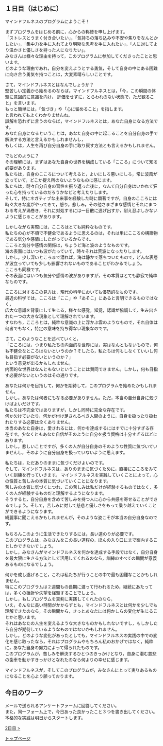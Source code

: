 ## １日目（はじめに）

マインドフルネスのプログラムにようこそ！

まずプログラムをはじめる前に，心からの称賛を申し上げます。  
「ストレスとうまく付き合いたい」，「気持ちの落ち込みや不安や焦りをなんとかしたい」，「集中力を手に入れてより明晰な思考を手に入れたい」，「人に対してより温かさと優しさを持った人になりたい」。  
みなさんは様々な理由を持って，このプログラムに参加してくださったことと思います。  
どのような理由であれ，自分を変えようとする勇気，そして自身の中にある困難に向き合う勇気を持つことは，大変素晴らしいことです。  

さて，マインドフルネスとはなんでしょうか？  
堅苦しい定義から始めるのならば，マインドフルネスとは，「今，この瞬間の体験に意図的に意識を向け， 評価をせずに，とらわれのない状態で，ただ観ること」を言います。  
もっと簡単には，「気づき」や「心に留めること」を指します。  
と言われてもよくわかりませんね。  
誤解を恐れずに言うのならば，マインドフルネスとは，あなた自身になる方法です。  
あなた自身になるということは，あなた自身の中に起こることを自分自身の手で解決する方法と言えるかもしれませんし，  
もしくは，人生を再び自分自身の手に取り戻す方法とも言えるかもしれません。  


でもどのように？  
その理解には，まずはあなた自身の世界を構成している「こころ」について知る必要があります。  
私たちは，自身のこころについて考えると，よいにしろ悪いにしろ，常に波風が立っていて，どこか捉え所のないようなものに感じます。  
私たちは，時々自分自身の習性を振り返った後に，なんて自分自身はいかれて狂った心を持っているのだろうかなどと考えたりします。  
そして，特にネガティブな出来事を経験した時に顕著ですが，自身のこころには時々大きな嵐がやってきて，怒り，悲しみ，その他さまざまな感情とそれにまつわる考えが渦巻き，それに対処するには一目散に逃げ出すか，耐え忍ぶしかないように感じることがあります。  


しかしながら実際には，こころはとても純粋なものです。  
私たちの心が不順で不健全であるように思えるのは，それは単にこころの構築物である気分や感情にしたがっているからです。  
こころと気分や感情の関係は，ちょうど海と波のようなものです。  
海の表面にはいつも波がたっていて，時々それは荒波になったりします。  
しかし，少し深いところまで潜れば，海は静かで落ちついたもので，どんな表層が波立っていても少しも影響されないものであることがわかるでしょう。  
こころも同様です。  
その表面にはいつも気分や感情の波がありますが，その本質はとても静寂で純粋なものです。  


こころに対するこの見方は，現代の科学においても優勢的なものです。  
最近の科学では，こころは「ここ」や「あそこ」にあると言明できるものではなく，  
広大な意識を背景にして生じる，様々な感覚，知覚，認識が協調して，生み出された一つの大きな現象として理解されています。  
すなわち，こころとは，純粋な意識の上に浮かぶ雲のようなもので，それ自体は何者でもなく，特定の意味を持ち得ない現象なのです。  


さて，このようなことを述べていくと，  
「こころには，つまり私たちの内面的な世界には，実はなんともないもので，何も不健全なところはないというのか？そしたら，私たちは何もしなくていいし何も目指す必要がないというのか？」  
という意見が出るかもしれません。  
内面的な世界はなんともないということには賛同できません。しかし，何も目指す必要がないというのはその通りです。 


あなたは何かを目指して，何かを期待して，このプログラムを始めたかもしれません。  
しかし，あなたは何者にもなる必要がありません。ただ，本当の自分自身に気づけばよいだけです。  
私たちは不完全ではありますが，しかし同時に完全な存在です。  
何か欠けていたり，何かが付け足されるべき人間のように，自身を扱ったり扱われたりする必要は全くありません。  
本当のあなた自身は，愛されるには，何かを達成するにはすでに十分すぎる存在です。少なくともあなた自信がそのように自分を扱う資格は十分すぎるほどにあります。  
しかし，悲しいことですが，多くの人が自分自身のそのような性質に気づいていませんし，そのように自分自身を扱っていないように思えます。 


私たちは，ただありのままに気づくだけよいのです。  
そして，マインドフルネスは，ありのままに気づくために，直接にこころをみていく訓練を行っていきます。 
マインドフルネスを実践していくことによって，心の性質と苦しみの本質に気づいていくことになります。  
苦しみの本質に気づくにつれ，この苦しみは私だけが経験するものではなく，多くの人が経験するものだと理解するようになります。  
そうすると，自分自身を含めて苦しみを持つ人に心から共感を寄せることができるでしょう。そして，苦しみに対して慈悲と優しさをもって乗り越えていくことができるようになります。  
綺麗事に聞こえるかもしれませんが，そのような姿こそが本当の自分自身なのです。


もちろんこのように生活できたりするには，長い道のりが必要です。  
このプログラムは，みなさんをこの長い道程の，ほんの入り口にまで案内することしかできないでしょう。  
しかし，みなさんがマインドフルネスを何かを達成する手段ではなく，自分自身を最大限に生きる方法として活用してくれるのなら，訓練のすべての瞬間が意義あるものになるでしょう。  


何かを成し遂げること，これは私たちが行うことの中で最も困難なことかもしれません。  
特にこのプログラムは２週間もの長期に渡って行われるため，継続にあたっては，多くの挫折や失望を経験することでしょう。  
しかし，もしプログラムを真剣に実践してくれたのなら，  
いえ，そんなに長い時間がかからずとも，マインドフルネスとは何かを少しでも理解できたのなら，その瞬間から，きっとあなたには何かしらの変化が生じることかと思います。  
それはあなたの人生を変えるような大きなものかもしれないですし，もしかしたら自分が期待しているようなものではないかもしれません。  
しかし，どのような変化があったとしても，マインドフルネスの実践の中での変化を感じ取ったなら，それはプログラムやもちろん私のおかげではなく，純粋に，あなた自身の努力によって得られたものです。  
このプログラムが，苦しみを解決するひとつのきっかけとなり，自身に潜む慈悲の歯車を動かすきっかけとなれたのなら何よりの幸せに感じます。  


マインドフルネスが，そしてこのプログラムが，みなさんにとって実りあるものになることを心より願っております。

## 今日のワーク
メールで送られるアンケートファームに回答してください。  
また，同一フォーム上で，今日あった良かったこと３つを書き出してください。  
本格的な実践は明日からスタートします。

[2日目 >](https://hogishima.github.io/mfcbt/program/day2)


[トップページ](https://hogishima.github.io/mfcbt/)
